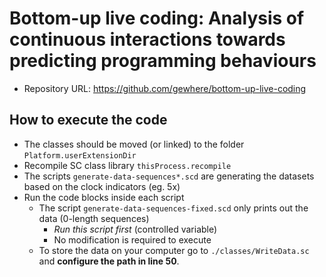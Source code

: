 # Bottom-up live coding: Analysis of continuous interactions towards predicting programming behaviours

- Repository URL: https://github.com/gewhere/bottom-up-live-coding

## How to execute the code
- The classes should be moved (or linked) to the folder `Platform.userExtensionDir`
- Recompile SC class library `thisProcess.recompile`
- The scripts `generate-data-sequences*.scd` are generating the datasets based on the clock indicators (eg. 5x)
- Run the code blocks inside each script
	+ The script `generate-data-sequences-fixed.scd` only prints out the data (0-length sequences)
		* _Run this script first_ (controlled variable)
		* No modification is required to execute
	+ To store the data on your computer go to `./classes/WriteData.sc` and **configure the path in line 50**.
